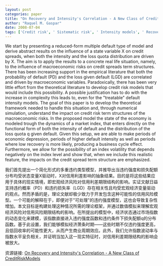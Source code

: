 ```yaml
---
layout: post
categories: paper
title: "On Recovery and Intensity's Correlation - A New Class of CreditRiskModels"
author: "Raquel M. Gaspar"
date: 2008-07-04
tags: ['Credit risk', ' Sistematic risk', ' Intensity models', ' Recovery', ' Credit spreads']
---
```


We start by presenting a reduced-form multiple default type of model and derive abstract results on the influence of a state variable X on credit spreads, when both the intensity and the loss quota distribution are driven by X. The aim is to apply the results to a concrete real life situation, namely, to the influence of macroeconomic risks on credit spreads term structures. There has been increasing support in the empirical literature that both the probability of default (PD) and the loss given default (LGD) are correlated and driven by macroeconomic variables. Paradoxically, there has been very little effort from the theoretical literature to develop credit risk models that would include this possibility. A possible justification has to do with the increase in complexity this leads to, even for the "treatable" default intensity models. The goal of this paper is to develop the theoretical framework needed to handle this situation and, through numerical simulation, understand the impact on credit risk term structures of the macroeconomic risks. In the proposed model the state of the economy is modeled trough the dynamics of a market index, that enters directly on the functional form of both the intensity of default and the distribution of the loss quota q given default. Given this setup, we are able to make periods of economic depression, periods of higher default intensity as well as periods where low recovery is more likely, producing a business cycle effect. Furthermore, we allow for the possibility of an index volatility that depends negatively on the index level and show that, when we include this realistic feature, the impacts on the credit spread term structure are emphasized.

我们首先提出一个简化形式的多重违约类型模型，并推导出当违约强度和损失配额分布均受状态变量X驱动时，X对信用利差影响的抽象结果。目的是将这些结果应用于具体的现实情境，即宏观经济风险对信用利差期限结构的影响。实证文献日益支持违约概率（PD）和违约损失率（LGD）存在相关性且均受宏观经济变量驱动的观点。然而矛盾的是，理论文献却极少致力于开发包含这种可能性的信用风险模型。一个可能的解释在于，即便对于"可处理"的违约强度模型，这也会导致复杂性增加。本文目标是构建处理这种情况所需的理论框架，并通过数值模拟来理解宏观经济风险对信用风险期限结构的影响。在所提出的模型中，经济状态通过市场指数的动态变化来建模，该指数直接进入违约强度函数和违约条件下损失配额q的分布函数。基于此设置，我们能够模拟经济萧条时期——这些时期不仅违约强度更高，且低回收率的可能性更大，从而产生商业周期效应。此外，我们允许指数波动率与指数水平呈负相关，并证明当加入这一现实特征时，对信用利差期限结构的影响会被放大。

资源链接: [On Recovery and Intensity's Correlation - A New Class of CreditRiskModels](https://papers.ssrn.com/sol3/papers.cfm?abstract_id=1155129)
